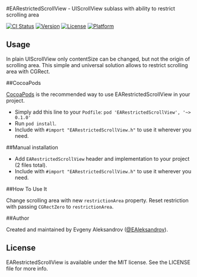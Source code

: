 #EARestrictedScrollView - UIScrollView sublass with ability to restrict scrolling area

[![CI Status](http://img.shields.io/travis/ealeksandrov/EARestrictedScrollView.svg?style=flat)](https://travis-ci.org/ealeksandrov/EARestrictedScrollView)
[![Version](https://img.shields.io/cocoapods/v/EARestrictedScrollView.svg?style=flat)](http://cocoadocs.org/docsets/EARestrictedScrollView)
[![License](https://img.shields.io/cocoapods/l/EARestrictedScrollView.svg?style=flat)](http://cocoadocs.org/docsets/EARestrictedScrollView)
[![Platform](https://img.shields.io/cocoapods/p/EARestrictedScrollView.svg?style=flat)](http://cocoadocs.org/docsets/EARestrictedScrollView)

## Usage

In plain UIScrollView only contentSize can be changed, but not the origin of scrolling area. This simple and universal solution allows to restrict scrolling area with CGRect.

##CocoaPods

[CocoaPods](http://cocoapods.org/) is the recommended way to use EARestrictedScrollView in your project.

* Simply add this line to your `Podfile`: `pod 'EARestrictedScrollView', '~> 0.1.0'`
* Run `pod install`.
* Include with `#import "EARestrictedScrollView.h"` to use it wherever you need.

##Manual installation

* Add `EARestrictedScrollView` header and implementation to your project (2 files total).
* Include with `#import "EARestrictedScrollView.h"` to use it wherever you need.

##How To Use It

Change scrolling area with new `restrictionArea` property. Reset restriction with passing `CGRectZero` to `restrictionArea`.

##Author

Created and maintained by Evgeny Aleksandrov ([@EAleksandrov](https://twitter.com/EAleksandrov)).

## License

EARestrictedScrollView is available under the MIT license. See the LICENSE file for more info.
